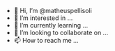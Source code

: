 - 👋 Hi, I’m @matheuspellisoli
- 👀 I’m interested in ...
- 🌱 I’m currently learning ...
- 💞️ I’m looking to collaborate on ...
- 📫 How to reach me ...

<!---
matheuspellisoli/matheuspellisoli is a ✨ special ✨ repository because its `README.md` (this file) appears on your GitHub profile.
You can click the Preview link to take a look at your changes.
--->
